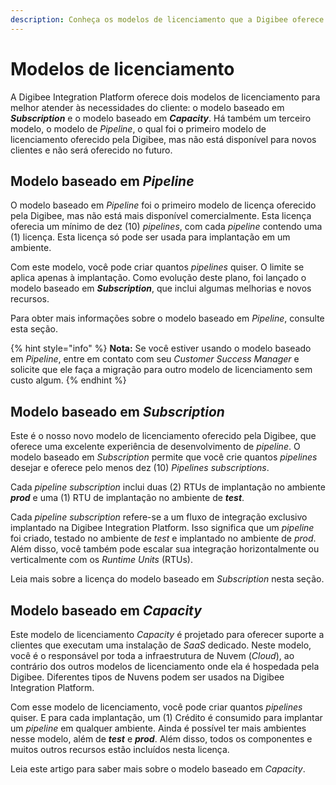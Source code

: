 ```yaml
---
description: Conheça os modelos de licenciamento que a Digibee oferece.
---
```


# Modelos de licenciamento

A Digibee Integration Platform oferece dois modelos de licenciamento para melhor atender às necessidades do cliente: o modelo baseado em _**Subscription**_ e o modelo baseado em _**Capacity**_. Há também um terceiro modelo, o modelo de _Pipeline_, o qual foi o primeiro modelo de licenciamento oferecido pela Digibee, mas não está disponível para novos clientes e não será oferecido no futuro.

## Modelo baseado em _Pipeline_

O modelo baseado em _Pipeline_ foi o primeiro modelo de licença oferecido pela Digibee, mas não está mais disponível comercialmente. Esta licença oferecia um mínimo de dez (10) _pipelines_, com cada _pipeline_ contendo uma (1) licença. Esta licença só pode ser usada para implantação em um ambiente.

Com este modelo, você pode criar quantos _pipelines_ quiser. O limite se aplica apenas à implantação. Como evolução deste plano, foi lançado o modelo baseado em _**Subscription**_, que inclui algumas melhorias e novos recursos.&#x20;

Para obter mais informações sobre o modelo baseado em _Pipeline_, consulte esta seção.

{% hint style="info" %}
**Nota:** Se você estiver usando o modelo baseado em _Pipeline_, entre em contato com seu _Customer Success Manager_ e solicite que ele faça a migração para outro modelo de licenciamento sem custo algum.
{% endhint %}

## Modelo baseado em _Subscription_

Este é o nosso novo modelo de licenciamento oferecido pela Digibee, que oferece uma excelente experiência de desenvolvimento de _pipeline_. O modelo baseado em _Subscription_ permite que você crie quantos _pipelines_ desejar e oferece pelo menos dez (10) _Pipelines subscriptions_.&#x20;

Cada _pipeline subscription_ inclui duas (2) RTUs de implantação no ambiente _**prod**_ e uma (1) RTU de implantação no ambiente de _**test**_.

Cada _pipeline subscription_ refere-se a um fluxo de integração exclusivo implantado na Digibee Integration Platform. Isso significa que um _pipeline_ foi criado, testado no ambiente de _test_ e implantado no ambiente de _prod_. Além disso, você também pode escalar sua integração horizontalmente ou verticalmente com os _Runtime Units_ (RTUs).

Leia mais sobre a licença do modelo baseado em _Subscription_ nesta seção.

## Modelo baseado em _Capacity_

Este modelo de licenciamento _Capacity_ é projetado para oferecer suporte a clientes que executam uma instalação de _SaaS_ dedicado. Neste modelo, você é o responsável por toda a infraestrutura de Nuvem (_Cloud_), ao contrário dos outros modelos de licenciamento onde ela é hospedada pela Digibee. Diferentes tipos de Nuvens podem ser usados na Digibee Integration Platform.

Com esse modelo de licenciamento, você pode criar quantos _pipelines_ quiser. E para cada implantação, um (1) Crédito é consumido para implantar um _pipeline_ em qualquer ambiente. Ainda é possível ter mais ambientes nesse modelo, além de _**test**_ e _**prod**_. Além disso, todos os componentes e muitos outros recursos estão incluídos nesta licença.

Leia este artigo para saber mais sobre o modelo baseado em _Capacity_.

